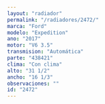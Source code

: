 ```yaml
---
layout: "radiador"
permalink: "/radiadores/2472/"
marca: "Ford"
modelo: "Expedition"
ano: "2017"
motor: "V6 3.5"
transmision: "Automática"
parte: "438421"
clima: "Con clima"
alto: "31 1/2"
ancho: "16 1/3"
observaciones: ""
id: "2472"
---
```



